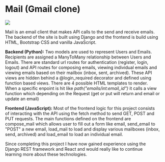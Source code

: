 # Mail (Gmail clone)


[![](mail/static/mail/mail.gif)](https://www.youtube.com/watch?v=Sj5qgODQ0ro&t=12s&ab_channel=TomasNewton)

Mail is an email client that makes API calls to the send and receive emails.  The backend of the site is built using Django and the frontend is build using HTML, Bootstrap CSS and vanilla JavaScript. 

**Backend (Python):** Two models are used to represent Users and Emails. Recipients are assigned a ManyToMany relationship between Users and Emails. There are standard url routes for authentication (register, login, logout) and API routes for composing emails, viewing individual emails and viewing emails based on their mailbox (inbox, sent, archived). These API views are hidden behind a @login_required decorator and defined using function based views. There are 4 possible HTML templates to render. When a specific enpoint is hit like *path("emails/int:email_id")* it calls a view function which depending on the Request (get or put will return and email or update an email)

**Frontend (JavaScript):** Most of the frontend logic for this project consists of interacting with the API using the fetch method to send GET, POST and PUT requests. The main functions defined on the frontend are compose_mail which allows user to fill out a form like email, send_email to "POST" a new email, load_mail to load and display various mailboxes (inbox, send, archived) and load_email to load an individual email. 

Since completing this project I have now gained experience using the Django REST framework and React and would really like to continue learning more about these technologies.
